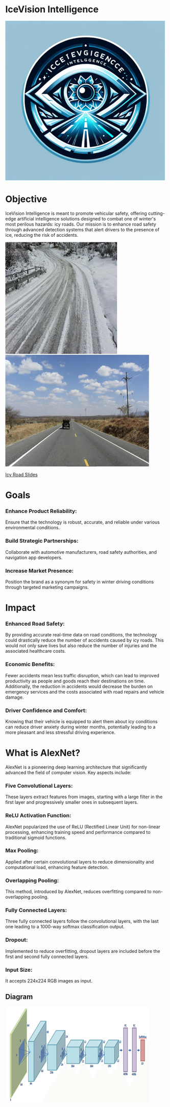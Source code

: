 # IceVision Intelligence

<img src = "IcyRoads.png" width = "500" height = "500">

# Objective
IceVision Intelligence is meant to promote vehicular safety, offering cutting-edge artificial intelligence solutions designed to combat one of winter's most perilous hazards: icy roads. Our mission is to enhance road safety through advanced detection systems that alert drivers to the presence of ice, reducing the risk of accidents. 

<img src = "Icy Roads 1.png" width = "350" height = "350">
<img src = "Icy Roads 2.png" width = "450" height = "350">

[Icy Road Slides](https://docs.google.com/presentation/d/18Q3D1hVQ1lUIEyh8BX9vg-vuHmLc5DF_ei9m_K_i3oY/edit?usp=sharing)

# Goals
### Enhance Product Reliability: 
Ensure that the technology is robust, accurate, and reliable under various environmental conditions. 

### Build Strategic Partnerships: 
Collaborate with automotive manufacturers, road safety authorities, and navigation app developers.

### Increase Market Presence: 
Position the brand as a synonym for safety in winter driving conditions through targeted marketing campaigns.

# Impact 
### Enhanced Road Safety: 
By providing accurate real-time data on road conditions, the technology could drastically reduce the number of accidents caused by icy roads. This would not only save lives but also reduce the number of injuries and the associated healthcare costs.

### Economic Benefits: 
Fewer accidents mean less traffic disruption, which can lead to improved productivity as people and goods reach their destinations on time. Additionally, the reduction in accidents would decrease the burden on emergency services and the costs associated with road repairs and vehicle damage.

### Driver Confidence and Comfort: 
Knowing that their vehicle is equipped to alert them about icy conditions can reduce driver anxiety during winter months, potentially leading to a more pleasant and less stressful driving experience.

# What is AlexNet?
AlexNet is a pioneering deep learning architecture that significantly advanced the field of computer vision. Key aspects include:

### Five Convolutional Layers: 
These layers extract features from images, starting with a large filter in the first layer and progressively smaller ones in subsequent layers.

### ReLU Activation Function: 
AlexNet popularized the use of ReLU (Rectified Linear Unit) for non-linear processing, enhancing training speed and performance compared to traditional sigmoid functions.

### Max Pooling: 
Applied after certain convolutional layers to reduce dimensionality and computational load, enhancing feature detection.

### Overlapping Pooling: 
This method, introduced by AlexNet, reduces overfitting compared to non-overlapping pooling.

### Fully Connected Layers: 
Three fully connected layers follow the convolutional layers, with the last one leading to a 1000-way softmax classification output.

### Dropout:
Implemented to reduce overfitting, dropout layers are included before the first and second fully connected layers.

### Input Size:
It accepts 224x224 RGB images as input.

## Diagram
<img src = "AlexNet Diagram.png" width = "450" height = "300">


